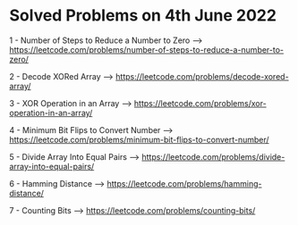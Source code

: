 # Solved Problems on 4th June 2022

1 - Number of Steps to Reduce a Number to Zero --> https://leetcode.com/problems/number-of-steps-to-reduce-a-number-to-zero/

2 - Decode XORed Array --> https://leetcode.com/problems/decode-xored-array/

3 - XOR Operation in an Array --> https://leetcode.com/problems/xor-operation-in-an-array/

4 - Minimum Bit Flips to Convert Number --> https://leetcode.com/problems/minimum-bit-flips-to-convert-number/

5 - Divide Array Into Equal Pairs --> https://leetcode.com/problems/divide-array-into-equal-pairs/

6 - Hamming Distance --> https://leetcode.com/problems/hamming-distance/

7 - Counting Bits --> https://leetcode.com/problems/counting-bits/